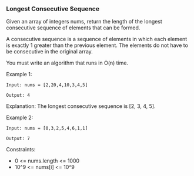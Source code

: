 ### Longest Consecutive Sequence
Given an array of integers nums, return the length of the longest consecutive sequence of elements that can be formed.

A consecutive sequence is a sequence of elements in which each element is exactly 1 greater than the previous element. The elements do not have to be consecutive in the original array.

You must write an algorithm that runs in O(n) time.

Example 1:
```
Input: nums = [2,20,4,10,3,4,5]

Output: 4
```
Explanation: The longest consecutive sequence is [2, 3, 4, 5].

Example 2:
```
Input: nums = [0,3,2,5,4,6,1,1]

Output: 7
```
Constraints:
- 0 <= nums.length <= 1000
- 10^9 <= nums[i] <= 10^9